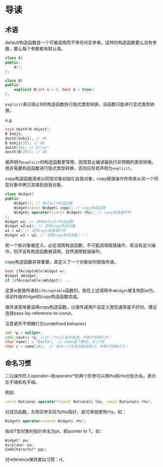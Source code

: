 # 导读

## 术语

default构造函数是一个可被调用而不带任何实参者。这样的构造函数要么没有参数，要么每个参数都有默认值。

```c++
class A{
public:
	A();
};
```

```c++
class B{
public:
	explicit B(int x = 0, bool b = true);
};
```

`explicit`表示阻止B的构造函数执行隐式类型转换，该函数只能进行显式类型转换。

e.g.

```c++
void dosth(B object); 
B bobj1;
dosth(bobj1); // OK
B bobj2(28); // OK
dosth(28); // Error!
dosth(B(28)); // OK
```

被声明为`explicit`的构造函数更常用，因其禁止编译器执行非预期的类型转换。若非需要构造函数进行隐式类型转换，否则应将其声明为`explicit`。

copy构造函数用来以同型对象初始化自我对象，copy赋值操作符用来从另一个同型对象中拷贝其值到自我对象。

```c++
class Widget{
public:
	Widget(); // default构造函数
    Widget(const Widget& copy); // copy构造函数
    Widget& operator=(const Widget& rhs); // copy赋值操作符
};
Widget w1; // 调用default构造函数
Widget w2(w1); // 调用copy构造函数
w1 = w2; // 调用copy赋值操作符
Widget w3 = w2; // 调用copy构造函数！！！
```

若一个新对象被定义，必定调用构造函数，不可能调用赋值操作，若没有定义操作，则不会有构造函数被调用，自然调用赋值操作。

copy构造函数非常重要，其定义了一个对象如何按值传递。

```c++
bool ifAcceptable(Widget w);
Widget aWidget;
if (ifAcceptable(aWidget)) ...
```

这里w是值传递给`ifAcceptable`函数的，故在上述调用中`aWidget`被复制到w内，该动作由Widget的copy构造函数完成。

值传递意味着调用copy构造函数，以值传递用户自定义类型通常是不好的，建议选择pass-by-reference-to-const。

注意避开不明确行为(undefined behavior)

```c++
int *p = nullptr;
std::cout<< *p; //对一个null指针取值，导致不明确行为！
char name[] = "Darla";	// name是个数组，大小为6
char c = name[10];	// 指向一个无效的数组索引，导致不明确行为！
```

## 命名习惯

二元操作符入operator=和operator*的两个形参可以用lhs和rhs分别为名，表示左手端和右手端。

例如

```c++
const Rational operator*(const Rational& lhs, const Rational& rhs);
```

对成员函数，左侧实参实际为this指针，故可单独使用rhs。如：

```c++
Widget& operator=(const Widget& rhs);
```

指向T型对象的指针命名为pt，即pointer to T。如：

```c++
Widget* pw;
Airplane* pa;
GameCharacter* pgc;
```

对reference保持类似习惯：rt。

